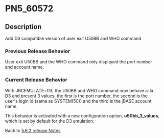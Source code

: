 # PN5_60572

<PageHeader />

## Description

Add D3 compatible version of user exit U50BB and WHO command

### Previous Release Behavior

User exit U50BB and the WHO command only displayed the port number and account name.

### Current Release Behavior

With JBCEMULATE=D3, the U50BB and WHO command now behave a-la D3 and present 3 values, the first is the port number, the second is the user's login id (same as SYSTEM(50)) and the third is the jBASE account name.

This behavior is activated with a new configuration option, **u50bb\_3\_values**, which is set by default for the D3 emulation.

Back to [5.6.2 release Notes](./../README.md)

  
<PageFooter />
